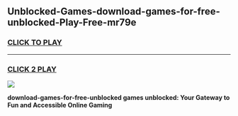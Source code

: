 
## Unblocked-Games-download-games-for-free-unblocked-Play-Free-mr79e
<h3>
<a href="https://premium76.site?title=download-games-for-free-unblocked&ref=23A">CLICK TO PLAY</a></h3>
<hr>

<h3>
<a href="https://premium76.site?title=download-games-for-free-unblocked&ref=23A">CLICK 2 PLAY</a>
  
</h3>

<a href="https://premium76.site?title=download-games-for-free-unblocked&ref=23A"><img src="https://clearcache.store/games.png"></a>


**download-games-for-free-unblocked games unblocked: Your Gateway to Fun and Accessible Online Gaming**
